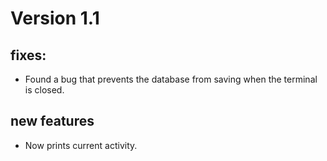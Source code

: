 # Version 1.1
## fixes:
* Found a bug that prevents the database from saving when the terminal is closed.
## new features
* Now prints current activity.
